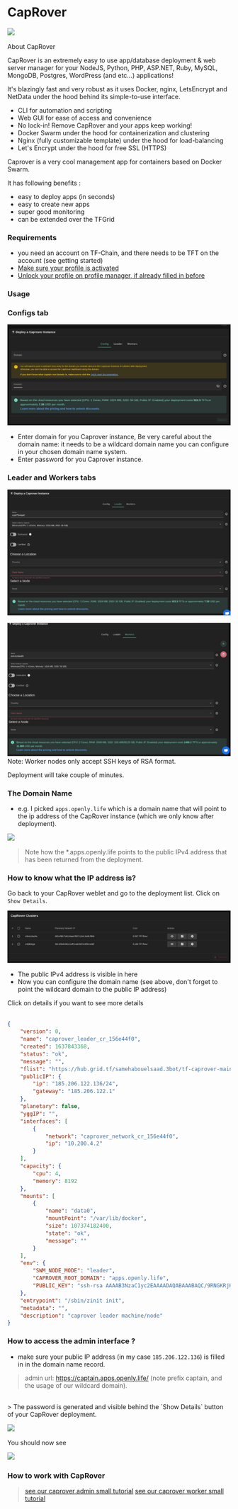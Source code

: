 # CapRover

![ ](./img/caprover_1.png)

About CapRover

CapRover is an extremely easy to use app/database deployment & web server manager for your NodeJS, Python, PHP, ASP.NET, Ruby, MySQL, MongoDB, Postgres, WordPress (and etc...) applications!

It's blazingly fast and very robust as it uses Docker, nginx, LetsEncrypt and NetData under the hood behind its simple-to-use interface.

- CLI for automation and scripting
- Web GUI for ease of access and convenience
- No lock-in! Remove CapRover and your apps keep working!
- Docker Swarm under the hood for containerization and clustering
- Nginx (fully customizable template) under the hood for load-balancing
- Let's Encrypt under the hood for free SSL (HTTPS)


Caprover is a very cool management app for containers based on Docker Swarm.

It has following benefits : 

- easy to deploy apps (in seconds)
- easy to create new apps
- super good monitoring
- can be extended over the TFGrid

### Requirements

- you need an account on TF-Chain, and there needs to be TFT on the account (see getting started)
- [Make sure your profile is activated](./weblets_profile_manager.md)
- [Unlock your profile on profile manager, if already filled in before](./profile_manager_unlock.md)

### Usage


### **Configs** tab

![ ](./img/new_cap1.png)

- Enter domain for you Caprover instance, Be very careful about the domain name: it needs to be a wildcard domain name you can configure in your chosen domain name system.
- Enter password for you Caprover instance.
### **Leader** and **Workers** tabs

![ ](./img/new_cap4.png)

![ ](./img/new_cap5.png)
Note: Worker nodes only accept SSH keys of RSA format.


Deployment will take couple of minutes.

### The Domain Name

- e.g. I picked ```apps.openly.life``` which is a domain name that will point to the ip address of the CapRover instance (which we only know after deployment).

![ ](./img/domain_name_caprover_config.png)


> Note how the *.apps.openly.life points to the public IPv4 address that has been returned from the deployment.

### How to know what the IP address is?

Go back to your CapRover weblet and go to the deployment list. Click on `Show Details`.

![ ](./img/cap.jpg)

- The public IPv4 address is visible in here
- Now you can configure the domain name (see above, don't forget to point the wildcard domain to the public IP address)

Click on details if you want to see more details

```json

{
    "version": 0,
    "name": "caprover_leader_cr_156e44f0",
    "created": 1637843368,
    "status": "ok",
    "message": "",
    "flist": "https://hub.grid.tf/samehabouelsaad.3bot/tf-caprover-main-a4f186da8d.flist",
    "publicIP": {
        "ip": "185.206.122.136/24",
        "gateway": "185.206.122.1"
    },
    "planetary": false,
    "yggIP": "",
    "interfaces": [
        {
            "network": "caprover_network_cr_156e44f0",
            "ip": "10.200.4.2"
        }
    ],
    "capacity": {
        "cpu": 4,
        "memory": 8192
    },
    "mounts": [
        {
            "name": "data0",
            "mountPoint": "/var/lib/docker",
            "size": 107374182400,
            "state": "ok",
            "message": ""
        }
    ],
    "env": {
        "SWM_NODE_MODE": "leader",
        "CAPROVER_ROOT_DOMAIN": "apps.openly.life",
        "PUBLIC_KEY": "ssh-rsa AAAAB3NzaC1yc2EAAAADAQABAAABAQC/9RNGKRjHvViunSOXhBF7EumrWvmqAAVJSrfGdLaVasgaYK6tkTRDzpZNplh3Tk1aowneXnZffygzIIZ82FWQYBo04IBWwFDOsCawjVbuAfcd9ZslYEYB3QnxV6ogQ4rvXnJ7IHgm3E3SZvt2l45WIyFn6ZKuFifK1aXhZkxHIPf31q68R2idJ764EsfqXfaf3q8H3u4G0NjfWmdPm9nwf/RJDZO+KYFLQ9wXeqRn6u/mRx+u7UD+Uo0xgjRQk1m8V+KuLAmqAosFdlAq0pBO8lEBpSebYdvRWxpM0QSdNrYQcMLVRX7IehizyTt+5sYYbp6f11WWcxLx0QDsUZ/J"
    },
    "entrypoint": "/sbin/zinit init",
    "metadata": "",
    "description": "caprover leader machine/node"
}
```

### How to access the admin interface ?

- make sure your public IP address (in my case ```185.206.122.136```) is filled in in the domain name record.

> admin url: https://captain.apps.openly.life/   (note prefix captain, and the usage of our wildcard domain).
<br> 
> The password is generated and visible behind the `Show Details` button of your CapRover deployment. 

![ ](./img/caprover_login.png)

You should now see

![ ](./img/captain_login+weblet_caprover_.png)

### How to work with CapRover

> [see our caprover admin small tutorial](./weblets_caprover_admin.md)
> [see our caprover worker small tutorial](./weblets_caprover_worker.md)
